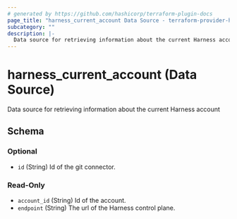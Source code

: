 ```yaml
---
# generated by https://github.com/hashicorp/terraform-plugin-docs
page_title: "harness_current_account Data Source - terraform-provider-harness"
subcategory: ""
description: |-
  Data source for retrieving information about the current Harness account
---
```


# harness_current_account (Data Source)

Data source for retrieving information about the current Harness account



<!-- schema generated by tfplugindocs -->
## Schema

### Optional

- `id` (String) Id of the git connector.

### Read-Only

- `account_id` (String) Id of the account.
- `endpoint` (String) The url of the Harness control plane.


